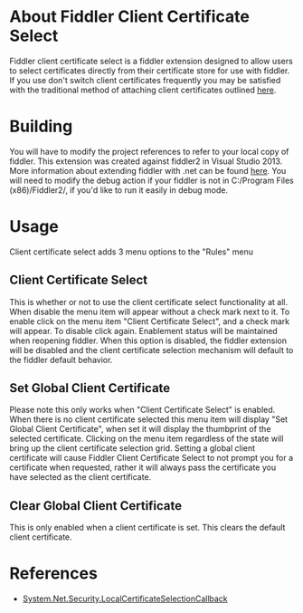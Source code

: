 ﻿# About Fiddler Client Certificate Select
Fiddler client certificate select is a fiddler extension designed to allow users to select certificates directly from their certificate store for use with fiddler. If you use don't switch client certificates frequently you may be satisfied with the traditional method of attaching client certificates outlined [here](https://www.fiddlerbook.com/fiddler/help/httpsclientcerts.asp).

# Building
You will have to modify the project references to refer to your local copy of fiddler. This extension was created against fiddler2 in Visual Studio 2013. More information about extending fiddler with .net can be found [here](http://docs.telerik.com/fiddler/extend-fiddler/extendwithdotnet). You will need to modify the debug action if your fiddler is not in C:/Program Files (x86)/Fiddler2/, if you'd like to run it easily in debug mode.

# Usage
Client certificate select adds 3 menu options to the "Rules" menu
## Client Certificate Select
This is whether or not to use the client certificate select functionality at all. When disable the menu item will appear without a check mark next to it. To enable click on the menu item "Client Certificate Select", and a check mark will appear. To disable click again. Enablement status will be maintained when reopening fiddler. When this option is disabled, the fiddler extension will be disabled and the client certificate selection mechanism will default to the fiddler default behavior.
## Set Global Client Certificate
Please note this only works when "Client Certificate Select" is enabled. When there is no client certificate selected this menu item will display "Set Global Client Certificate", when set it will display the thumbprint of the selected certificate. Clicking on the menu item regardless of the state will bring up the client certificate selection grid. Setting a global client certificate will cause Fiddler Client Certificate Select to not prompt you for a certificate when requested, rather it will always pass the certificate you have selected as the client certificate.
## Clear Global Client Certificate
This is only enabled when a client certificate is set. This clears the default client certificate.

# References
* [System.Net.Security.LocalCertificateSelectionCallback](https://msdn.microsoft.com/en-us/library/system.net.security.localcertificateselectioncallback(v=vs.110).aspx)

